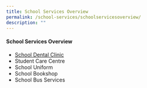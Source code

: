 ```yaml
---
title: School Services Overview
permalink: /school-services/schoolservicesoverview/
description: ""
---
```

#### School Services Overview
* [School Dental Clinic](/our-school/school-services/schooldentalclinic/)
* Student Care Centre
* School Uniform
* School Bookshop
* School Bus Services